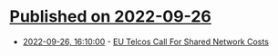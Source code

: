 # [Published on 2022-09-26](index.md)

* [2022-09-26, 16:10:00](https://tech.slashdot.org/story/22/09/26/169233/eu-telcos-call-for-shared-network-costs?utm_source=rss1.0mainlinkanon&utm_medium=feed) - [EU Telcos Call For Shared Network Costs](https://tech.slashdot.org/story/22/09/26/169233/eu-telcos-call-for-shared-network-costs?utm_source=rss1.0mainlinkanon&utm_medium=feed)
